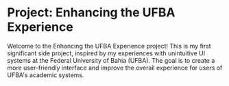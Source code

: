 # Project: Enhancing the UFBA Experience

Welcome to the Enhancing the UFBA Experience project! This is my first significant side project, inspired by my experiences with unintuitive UI systems at the Federal University of Bahia (UFBA). The goal is to create a more user-friendly interface and improve the overall experience for users of UFBA's academic systems.